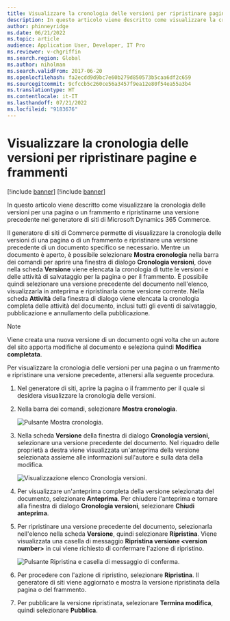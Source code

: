 ```yaml
---
title: Visualizzare la cronologia delle versioni per ripristinare pagine e frammenti
description: In questo articolo viene descritto come visualizzare la cronologia delle versioni per una pagina o un frammento e ripristinarne una versione precedente nel generatore di siti di Microsoft Dynamics 365 Commerce.
author: phinneyridge
ms.date: 06/21/2022
ms.topic: article
audience: Application User, Developer, IT Pro
ms.reviewer: v-chgriffin
ms.search.region: Global
ms.author: niholman
ms.search.validFrom: 2017-06-20
ms.openlocfilehash: fa2ecdd9d9bc7e60b279d850573b5caa6df2c659
ms.sourcegitcommit: 9cfccb5c260ce56a3457f9ea12e80f54ea55a3b4
ms.translationtype: HT
ms.contentlocale: it-IT
ms.lasthandoff: 07/21/2022
ms.locfileid: "9183676"
---
```

# <a name="view-version-history-to-revert-pages-and-fragments"></a>Visualizzare la cronologia delle versioni per ripristinare pagine e frammenti

[!include [banner](includes/banner.md)]
[!include [banner](includes/preview-banner.md)]

In questo articolo viene descritto come visualizzare la cronologia delle versioni per una pagina o un frammento e ripristinarne una versione precedente nel generatore di siti di Microsoft Dynamics 365 Commerce.

Il generatore di siti di Commerce permette di visualizzare la cronologia delle versioni di una pagina o di un frammento e ripristinare una versione precedente di un documento specifico se necessario. Mentre un documento è aperto, è possibile selezionare **Mostra cronologia** nella barra dei comandi per aprire una finestra di dialogo **Cronologia versioni**, dove nella scheda **Versione** viene elencata la cronologia di tutte le versioni e delle attività di salvataggio per la pagina o per il frammento. È possibile quindi selezionare una versione precedente del documento nell'elenco, visualizzarla in anteprima e ripristinarla come versione corrente. Nella scheda **Attività** della finestra di dialogo viene elencata la cronologia completa delle attività del documento, inclusi tutti gli eventi di salvataggio, pubblicazione e annullamento della pubblicazione.

> [!NOTE]
> Viene creata una nuova versione di un documento ogni volta che un autore del sito apporta modifiche al documento e seleziona quindi **Modifica completata**. 

Per visualizzare la cronologia delle versioni per una pagina o un frammento e ripristinare una versione precedente, attenersi alla seguente procedura.

1. Nel generatore di siti, aprire la pagina o il frammento per il quale si desidera visualizzare la cronologia delle versioni.
1. Nella barra dei comandi, selezionare **Mostra cronologia**.

    ![Pulsante Mostra cronologia.](./media/version-history-1.png)

1. Nella scheda **Versione** della finestra di dialogo **Cronologia versioni**, selezionare una versione precedente del documento. Nel riquadro delle proprietà a destra viene visualizzata un'anteprima della versione selezionata assieme alle informazioni sull'autore e sulla data della modifica.

    ![Visualizzazione elenco Cronologia versioni.](./media/version-history-2.png)

1. Per visualizzare un'anteprima completa della versione selezionata del documento, selezionare **Anteprima**. Per chiudere l'anteprima e tornare alla finestra di dialogo **Cronologia versioni**, selezionare **Chiudi anteprima**.
1. Per ripristinare una versione precedente del documento, selezionarla nell'elenco nella scheda **Versione**, quindi selezionare **Ripristina**. Viene visualizzata una casella di messaggio **Ripristina versione \<version number\>** in cui viene richiesto di confermare l'azione di ripristino. 

    ![Pulsante Ripristina e casella di messaggio di conferma.](./media/version-history-3.png)

1. Per procedere con l'azione di ripristino, selezionare **Ripristina**. Il generatore di siti viene aggiornato e mostra la versione ripristinata della pagina o del frammento.
1. Per pubblicare la versione ripristinata, selezionare **Termina modifica**, quindi selezionare **Pubblica**.
